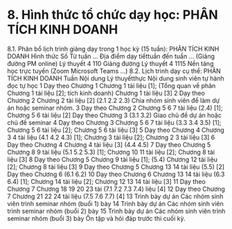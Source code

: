 # 8. Hình thức tổ chức dạy học: PHÂN TÍCH KINH DOANH
8.1. Phân bổ lịch trình giảng dạy trong 1 học kỳ (15 tuần): PHÂN TÍCH KINH DOANH Hình thức Số Từ tuần ... Địa điểm dạy tiếttuần đến tuần ... (Giảng đường PM online) Lý thuyết 4 110 Giảng đường Lý thuyết 4 1115 Nền tảng học trực tuyến (Zoom Microsoft Teams ...) 8.2. Lịch trình dạy cụ thể: PHÂN TÍCH KINH DOANH Tuần Nội dung Lý thuyếtthực Nội dung sinh viên tự hành đọc tự học 1 Dạy theo Chương 1 Chương 1 tài liệu \[1\]; (Tổng quan về phân Chương 1 tài liệu \[2\]; tích kinh doanh) Chương 1 tài liệu \[3\] 2 Dạy theo Chương 2 Chương 2 tài liệu \[2\] (2.1 2.2 2.3) Chia nhóm sinh viên để làm dự án hoặc seminar nhóm. 3 Dạy theo Chương 2 Chương 5 6 7 tài liệu (2.4) \[1\]; Chương 5 6 tài liệu \[2\] Dạy theo Chương 3 (3.1 3.2) Giao chủ đề dự án hoặc chủ đề seminar 4 Dạy theo Chương 3 Chương 5 6 7 tài liệu (3.3 3.4 3.5) \[1\]; Chương 5 6 tài liệu \[2\]; Chương 5 6 tài liệu \[3\] 5 Dạy theo Chương 4 Chương 3 4 tài liệu (4.1 4.2 4.3) \[1\]; Chương 3 tài liệu \[2\]; Chương 2 3 tài liệu \[3\] 6 Dạy theo Chương 4 Chương 4 tài liệu \[3\] (4.4 4.5) 7 Dạy theo Chương 5 Chương 8 9 tài liệu (5.1 5.2 5.3) \[1\]; Chương 10 11 tài liệu \[2\]; Chương 8 tài liệu \[3\] 8 Dạy theo Chương 5 Chương 9 tài liệu \[1\]; (5.4) Chương 12 tài liệu \[2\]; Chương 8 tài liệu \[3\] 9 Dạy theo Chương 5 Chương 13 14 tài liệu (5.5) \[2\] Dạy theo Chương 6 (6.1 6.2) 10 Dạy theo Chương 6 Chương 13 14 tài liệu (6.3 6.4) \[1\]; Chương 14 tài liệu \[2\]; Chương 12 13 14 tài liệu \[3\] 11 Dạy theo Chương 7 Chương 18 19 20 23 tài (7.1 7.2 7.3 7.4) liệu \[4\] 12 Dạy theo Chương 7 Chương 21 22 24 tài liệu (7.5 7.6 7.7) \[4\] 13 Trình bày dự án Các nhóm sinh viên trình seminar nhóm (buổi 1) bày 14 Trình bày dự án Các nhóm sinh viên trình seminar nhóm (buổi 2) bày 15 Trình bày dự án Các nhóm sinh viên trình seminar nhóm (buổi 3) bày Ôn tập và hỏi đáp trước thi cuối kỳ.
